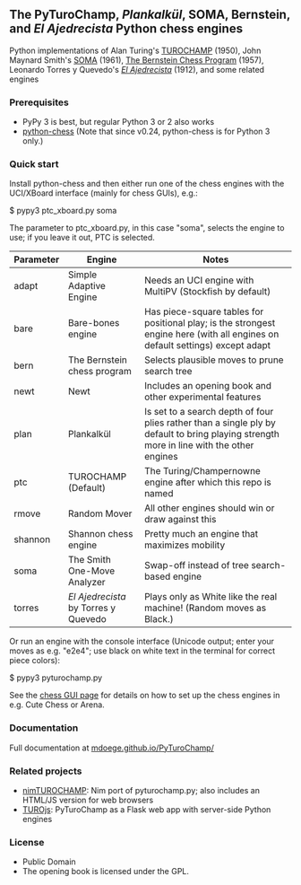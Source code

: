 ## The PyTuroChamp, *Plankalkül*, SOMA, Bernstein, and *El Ajedrecista* Python chess engines

Python implementations of Alan Turing's [TUROCHAMP](https://chessprogramming.org/Turochamp) (1950), John Maynard Smith's [SOMA](https://chessprogramming.org/SOMA) (1961), [The Bernstein Chess Program](https://chessprogramming.org/The_Bernstein_Chess_Program) (1957), Leonardo Torres y Quevedo's [*El Ajedrecista*](https://en.wikipedia.org/wiki/El_Ajedrecista) (1912), and some related engines

### Prerequisites

* PyPy 3 is best, but regular Python 3 or 2 also works
* [python-chess](https://github.com/niklasf/python-chess) (Note that since v0.24, python-chess is for Python 3 only.)

### Quick start

Install python-chess and then either run one of the chess engines with the UCI/XBoard interface (mainly for chess GUIs), e.g.:

 $ pypy3 ptc_xboard.py soma

The parameter to ptc_xboard.py, in this case "soma", selects the engine to use; if you leave it out, PTC is selected.

| Parameter | Engine | Notes |
| ---       | ---    | ---   |
| adapt     | Simple Adaptive Engine | Needs an UCI engine with MultiPV (Stockfish by default) |
| bare      | Bare-bones engine | Has piece-square tables for positional play; is the strongest engine here (with all engines on default settings) except adapt |
| bern      | The Bernstein chess program | Selects plausible moves to prune search tree |
| newt      | Newt | Includes an opening book and other experimental features |
| plan      | Plankalkül | Is set to a search depth of four plies rather than a single ply by default to bring playing strength more in line with the other engines |
| ptc       | TUROCHAMP (Default) | The Turing/Champernowne engine after which this repo is named |
| rmove     | Random Mover | All other engines should win or draw against this |
| shannon   | Shannon chess engine | Pretty much an engine that maximizes mobility |
| soma      | The Smith One-Move Analyzer | Swap-off instead of tree search-based engine |
| torres    | *El Ajedrecista* by Torres y Quevedo | Plays only as White like the real machine! (Random moves as Black.) |

Or run an engine with the console interface (Unicode output; enter your moves as e.g. "e2e4"; use black on white text in the terminal for correct piece colors):

 $ pypy3 pyturochamp.py

See the [chess GUI page](http://mdoege.github.io/PyTuroChamp/gui.html) for details on how to set up the chess engines in e.g. Cute Chess or Arena.

### Documentation

Full documentation at [mdoege.github.io/PyTuroChamp/](http://mdoege.github.io/PyTuroChamp/)

### Related projects

* [nimTUROCHAMP](https://github.com/mdoege/nimTUROCHAMP): Nim port of pyturochamp.py; also includes an HTML/JS version for web browsers
* [TUROjs](https://github.com/mdoege/TUROjs): PyTuroChamp as a Flask web app with server-side Python engines

### License

* Public Domain
* The opening book is licensed under the GPL.
